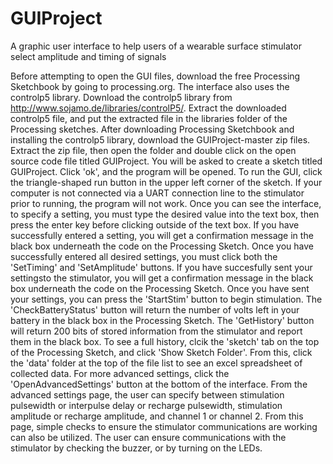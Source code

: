 # GUIProject
A graphic user interface to help users of a wearable surface stimulator select amplitude and timing of signals

Before attempting to open the GUI files, download the free Processing Sketchbook by going to processing.org.  The interface also uses the controlp5 library.  Download the controlp5 library from http://www.sojamo.de/libraries/controlP5/.  Extract the downloaded controlp5 file, and put the extracted file in the libraries folder of the Processing sketches.  After downloading Processing Sketchbook and installing the controlp5 library, download the GUIProject-master zip files.  Extract the zip file, then open the folder and double click on the open source code file titled GUIProject.  You will be asked to create a sketch titled GUIProject.  Click 'ok', and the program will be opened.  To run the GUI, click the triangle-shaped run button in the upper left corner of the sketch.  If your computer is not connected via a UART connection line to the stimulator prior to running, the program will not work.  Once you can see the interface, to specify a setting, you must type the desired value into the text box, then press the enter key before clicking outside of the text box.  If you have successfully entered a setting, you will get a confirmation message in the black box underneath the code on the Processing Sketch.  Once you have successfully entered all desired settings, you must click both the 'SetTiming' and 'SetAmplitude' buttons.  If you have succesfully sent your settingsto the stimulator, you will get a confirmation message in the black box underneath the code on the Processing Sketch.  Once you have sent your settings, you can press the 'StartStim' button to begin stimulation.  The 'CheckBatteryStatus' button will return the number of volts left in your battery in the black box in the Processing Sketch.  The 'GetHistory' button will return 200 bits of stored information from the stimulator and report them in the black box.  To see a full history, clcik the 'sketch' tab on the top of the Processing Sketch, and click 'Show Sketch Folder'.  From this, click the 'data' folder at the top of the file list to see an excel spreadsheet of collected data.  For more advanced settings, click the 'OpenAdvancedSettings' button at the bottom of the interface.  From the advanced settings page, the user can specify between stimulation pulsewidth or interpulse delay or recharge pulsewidth, stimulation amplitude or recharge amplitude, and channel 1 or channel 2.  From this page, simple checks to ensure the stimulator communications are working can also be utilized.  The user can ensure communications with the stimulator by checking the buzzer, or by turning on the LEDs.
